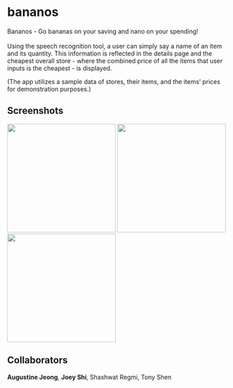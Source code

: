 # bananos
Bananos - Go bananas on your saving and nano on your spending! <br/> <br/>
Using the speech recognition tool, a user can simply say a name of an item and its quantity. This information is reflected in the details page and the cheapest overall store - where the combined price of all the items that user inputs is the cheapest - is displayed. 

(The app utilizes a sample data of stores, their items, and the items’ prices for demonstration purposes.)


## Screenshots

<div>
<img src="https://user-images.githubusercontent.com/14143525/80857175-dd5f7580-8c04-11ea-87b7-e43781587353.png" width="250">
<img src="https://user-images.githubusercontent.com/14143525/80857177-df293900-8c04-11ea-90f2-3ce3d213de9e.png" width="250">
<img src="https://user-images.githubusercontent.com/14143525/80857178-e05a6600-8c04-11ea-8229-c8ba9de93fb4.png" width="250">



## Collaborators
**Augustine Jeong**, **Joey Shi**, Shashwat Regmi, Tony Shen
